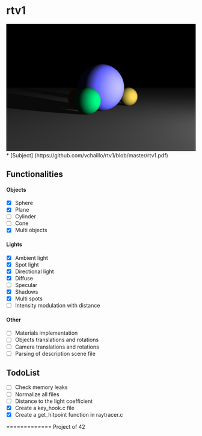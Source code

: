 rtv1
====

<img src="https://raw.githubusercontent.com/vchaillo/rtv1/master/doc/screenshots/Screenshot_20161122_012256.png"/>
* [Subject] (https://github.com/vchaillo/rtv1/blob/master/rtv1.pdf)

## Functionalities

#### Objects
- [x] Sphere
- [x] Plane
- [ ] Cylinder
- [ ] Cone
- [x] Multi objects

#### Lights
- [x] Ambient light
- [x] Spot light
- [x] Directional light
- [x] Diffuse
- [ ] Specular
- [x] Shadows
- [x] Multi spots
- [ ] Intensity modulation with distance

#### Other
- [ ] Materials implementation
- [ ] Objects translations and rotations
- [ ] Camera translations and rotations
- [ ] Parsing of description scene file

## TodoList
- [ ] Check memory leaks
- [ ] Normalize all files
- [ ] Distance to the light coefficient
- [x] Create a key_hook.c file
- [x] Create a get_hitpoint function in raytracer.c

=============
Project of 42

